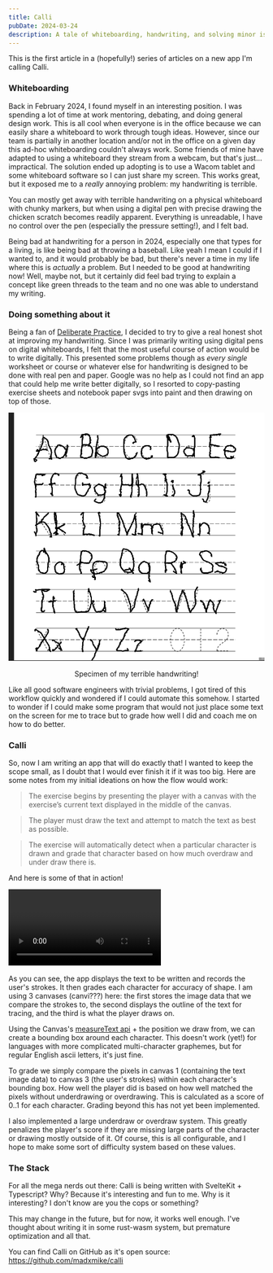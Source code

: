 ```yaml
---
title: Calli
pubDate: 2024-03-24
description: A tale of whiteboarding, handwriting, and solving minor issues with 6 month projects
---
```


This is the first article in a (hopefully!) series of articles on a new app I'm calling Calli.

### Whiteboarding

Back in February 2024, I found myself in an interesting position. I was spending a lot of time at work mentoring, debating, and doing general design work. This is all cool when everyone is in the office because we can easily share a whiteboard to work through tough ideas. However, since our team is partially in another location and/or not in the office on a given day this ad-hoc whiteboarding couldn't always work. Some friends of mine have adapted to using a whiteboard they stream from a webcam, but that's just... impractical. The solution ended up adopting is to use a Wacom tablet and some whiteboard software so I can just share my screen. This works great, but it exposed me to a _really_ annoying problem: my handwriting is terrible.

You can mostly get away with terrible handwriting on a physical whiteboard with chunky markers, but when using a digital pen with precise drawing the chicken scratch becomes readily apparent. Everything is unreadable, I have no control over the pen (especially the pressure setting!), and I felt bad.

Being bad at handwriting for a person in 2024, especially one that types for a living, is like being bad at throwing a baseball. Like yeah I mean I could if I wanted to, and it would probably be bad, but there's never a time in my life where this is _actually_ a problem. But I needed to be good at handwriting now! Well, maybe not, but it certainly did feel bad trying to explain a concept like green threads to the team and no one was able to understand my writing.

### Doing something about it

Being a fan of [Deliberate Practice](https://a.co/d/9wDZkgV), I decided to try to give a real honest shot at improving my handwriting. Since I was primarily writing using digital pens on digital whiteboards, I felt that the most useful course of action would be to write digitally. This presented some problems though as _every_ _single_ worksheet or course or whatever else for handwriting is designed to be done with real pen and paper. Google was no help as I could not find an app that could help me write better digitally, so I resorted to copy-pasting exercise sheets and notebook paper svgs into paint and then drawing on top of those.

![A photo of some handwriting exercises I did.](../../assets/handwriting.png)

<center>Specimen of my terrible handwriting!</center>

Like all good software engineers with trivial problems, I got tired of this workflow quickly and wondered if I could automate this somehow. I started to wonder if I could make some program that would not just place some text on the screen for me to trace but to grade how well I did and coach me on how to do better.

### Calli

So, now I am writing an app that will do exactly that! I wanted to keep the scope small, as I doubt that I would ever finish it if it was too big. Here are some notes from my initial ideations on how the flow would work:

> The exercise begins by presenting the player with a canvas with the exercise’s current text displayed in the middle of the canvas.

> The player must draw the text and attempt to match the text as best as possible.

> The exercise will automatically detect when a particular character is drawn and grade that character based on how much overdraw and under draw there is.

And here is some of that in action!

<video controls src="/calli_first_demo.mp4" title="Video of first working pieces of Calli"></video>

As you can see, the app displays the text to be written and records the user's strokes. It then grades each character for accuracy of shape. I am using 3 canvases (canvi???) here: the first stores the image data that we compare the strokes to, the second displays the outline of the text for tracing, and the third is what the player draws on.

Using the Canvas's [measureText api](https://developer.mozilla.org/en-US/docs/Web/API/CanvasRenderingContext2D/measureText) + the position we draw from, we can create a bounding box around each character. This doesn't work (yet!) for languages with more complicated multi-character graphemes, but for regular English ascii letters, it's just fine.

To grade we simply compare the pixels in canvas 1 (containing the text image data) to canvas 3 (the user's strokes) within each character's bounding box. How well the player did is based on how well matched the pixels without underdrawing or overdrawing. This is calculated as a score of 0..1 for each character. Grading beyond this has not yet been implemented.

I also implemented a large underdraw or overdraw system. This greatly penalizes the player's score if they are missing large parts of the character or drawing mostly outside of it. Of course, this is all configurable, and I hope to make some sort of difficulty system based on these values.

### The Stack

For all the mega nerds out there: Calli is being written with SvelteKit + Typescript? Why? Because it's interesting and fun to me. Why is it interesting? I don't know are you the cops or something?

This may change in the future, but for now, it works well enough. I've thought about writing it in some rust-wasm system, but premature optimization and all that.

You can find Calli on GitHub as it's open source: https://github.com/madxmike/calli
